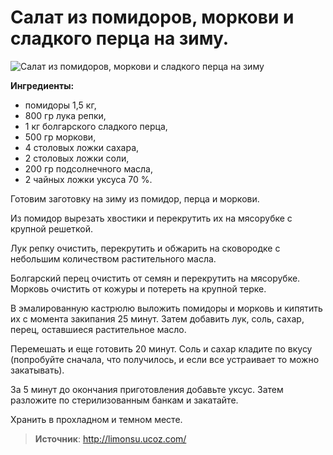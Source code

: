 # Салат из помидоров, моркови и сладкого перца на зиму.

![Салат из помидоров, моркови и сладкого перца на зиму](/images/Kulinar/Zagotovki/pomidory_perec_morkov.jpg 'Салат из помидоров, моркови и сладкого перца на зиму')

**Ингредиенты:**

- помидоры 1,5 кг,
- 800 гр лука репки,
- 1 кг болгарского сладкого перца,
- 500 гр моркови,
- 4 столовых ложки сахара,
- 2 столовых ложки соли,
- 200 гр подсолнечного масла,
- 2 чайных ложки уксуса 70 %.

Готовим заготовку на зиму из помидор, перца и моркови.

Из помидор вырезать хвостики и перекрутить их на мясорубке с крупной решеткой.

Лук репку очистить, перекрутить и обжарить на сковородке с небольшим количеством растительного масла.

Болгарский перец очистить от семян и перекрутить на мясорубке. Морковь очистить от кожуры и потереть на крупной терке.

В эмалированную кастрюлю выложить помидоры и морковь и кипятить их с момента закипания 25 минут. Затем добавить лук, соль, сахар, перец, оставшиеся растительное масло.

Перемешать и еще готовить 20 минут. Соль и сахар кладите по вкусу (попробуйте сначала, что получилось, и если все устраивает то можно закатывать).

За 5 минут до окончания приготовления добавьте уксус. Затем разложите по стерилизованным банкам и закатайте.

Хранить в прохладном и темном месте.

> **Источник**: http://limonsu.ucoz.com/
